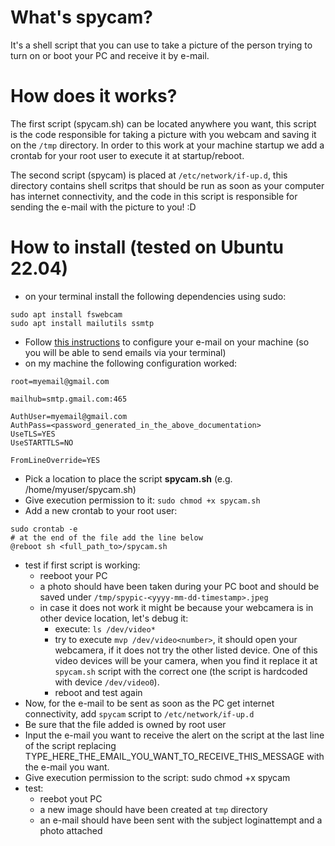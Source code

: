 # What's spycam?
It's a shell script that you can use to take a picture of the person trying to turn on or boot your PC and receive it by e-mail.

# How does it works?
The first script (spycam.sh) can be located anywhere you want, this script is the code responsible for taking a picture with you webcam and saving it on the ```/tmp``` directory.
In order to this work at your machine startup we add a crontab for your root user to execute it at startup/reboot.

The second script (spycam) is placed at ```/etc/network/if-up.d```, this directory contains shell scritps that should be run as soon as your computer has internet connectivity, and the code in this script is responsible for sending the e-mail with the picture to you! :D

# How to install (tested on Ubuntu 22.04)

- on your terminal install the following dependencies using sudo:
```
sudo apt install fswebcam
sudo apt install mailutils ssmtp
```
- Follow [this instructions](https://learnubuntu.com/send-emails-from-server/) to configure your e-mail on your machine (so you will be able to send emails via your terminal)
- on my machine the following configuration worked:
```
root=myemail@gmail.com

mailhub=smtp.gmail.com:465

AuthUser=myemail@gmail.com
AuthPass=<password_generated_in_the_above_documentation>
UseTLS=YES
UseSTARTTLS=NO

FromLineOverride=YES
```
- Pick a location to place the script **spycam.sh** (e.g. /home/myuser/spycam.sh)
- Give execution permission to it: `sudo chmod +x spycam.sh`
- Add a new crontab to your root user:
```
sudo crontab -e
# at the end of the file add the line below
@reboot sh <full_path_to>/spycam.sh
```
- test if first script is working:
  - reeboot your PC
  - a photo should have been taken during your PC boot and should be saved under `/tmp/spypic-<yyyy-mm-dd-timestamp>.jpeg`
  - in case it does not work it might be because your webcamera is in other device location, let's debug it:
    - execute: `ls /dev/video*`
    - try to execute `mvp /dev/video<number>`, it should open your webcamera, if it does not try the other listed device. One of this video devices will be your camera, when you find it replace it at `spycam.sh` script with the correct one (the script is hardcoded with device `/dev/video0`).
    - reboot and test again
- Now, for the e-mail to be sent as soon as the PC get internet connectivity, add `spycam` script to `/etc/network/if-up.d`
- Be sure that the file added is owned by root user
- Input the e-mail you want to receive the alert on the script at the last line of the script replacing TYPE_HERE_THE_EMAIL_YOU_WANT_TO_RECEIVE_THIS_MESSAGE with the e-mail you want.
- Give execution permission to the script: sudo chmod +x spycam
- test:
  - reebot yout PC
  - a new image should have been created at `tmp` directory
  - an e-mail should have been sent with the subject loginattempt and a photo attached
